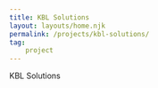 ```yaml
---
title: KBL Solutions
layout: layouts/home.njk
permalink: /projects/kbl-solutions/
tag:
    project
---
```


KBL Solutions